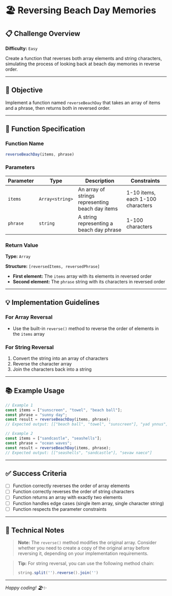 # 🏖️ Reversing Beach Day Memories

## 📋 Challenge Overview

**Difficulty:** `Easy`

Create a function that reverses both array elements and string characters, simulating the process of looking back at beach day memories in reverse order.

---

## 🎯 Objective

Implement a function named `reverseBeachDay` that takes an array of items and a phrase, then returns both in reversed order.

---

## 📝 Function Specification

### Function Name
```javascript
reverseBeachDay(items, phrase)
```

### Parameters

| Parameter | Type | Description | Constraints |
|-----------|------|-------------|-------------|
| `items` | `Array<string>` | An array of strings representing beach day items | 1-10 items, each 1-100 characters |
| `phrase` | `string` | A string representing a beach day phrase | 1-100 characters |

### Return Value

**Type:** `Array`

**Structure:** `[reversedItems, reversedPhrase]`
- **First element:** The `items` array with its elements in reversed order
- **Second element:** The `phrase` string with its characters in reversed order

---

## 💡 Implementation Guidelines

### For Array Reversal
- Use the built-in `reverse()` method to reverse the order of elements in the `items` array

### For String Reversal
1. Convert the string into an array of characters
2. Reverse the character array
3. Join the characters back into a string

---

## 📚 Example Usage

```javascript
// Example 1
const items = ["sunscreen", "towel", "beach ball"];
const phrase = "sunny day";
const result = reverseBeachDay(items, phrase);
// Expected output: [["beach ball", "towel", "sunscreen"], "yad ynnus"]

// Example 2
const items = ["sandcastle", "seashells"];
const phrase = "ocean waves";
const result = reverseBeachDay(items, phrase);
// Expected output: [["seashells", "sandcastle"], "sevaw naeco"]
```

---

## ✅ Success Criteria

- [ ] Function correctly reverses the order of array elements
- [ ] Function correctly reverses the order of string characters
- [ ] Function returns an array with exactly two elements
- [ ] Function handles edge cases (single item array, single character string)
- [ ] Function respects the parameter constraints

---

## 🔧 Technical Notes

> **Note:** The `reverse()` method modifies the original array. Consider whether you need to create a copy of the original array before reversing it, depending on your implementation requirements.

> **Tip:** For string reversal, you can use the following method chain:
> ```javascript
> string.split('').reverse().join('')
> ```

---

*Happy coding! 🏖️✨*
